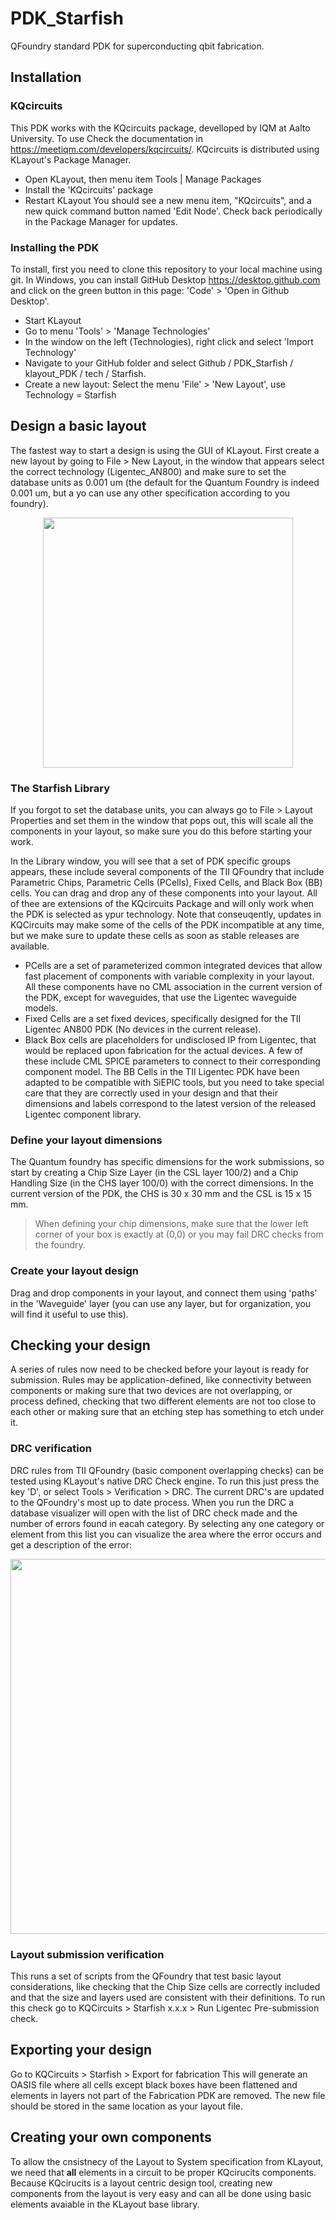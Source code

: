 # PDK_Starfish
QFoundry standard PDK for superconducting qbit fabrication.

## Installation

### KQcircuits
This PDK works with the KQcircuits package, develloped by IQM at Aalto University. To use 
Check the documentation in https://meetiqm.com/developers/kqcircuits/. KQcircuits is distributed using KLayout's Package Manager.
- Open KLayout, then menu item Tools | Manage Packages
- Install the 'KQcircuits' package
- Restart KLayout
You should see a new menu item, "KQcircuits", and a new quick command button named 'Edit Node'. Check back periodically in the Package Manager for updates.

### Installing the PDK
To install, first you need to clone this repository to your local machine using git. In Windows, you can install GitHub Desktop https://desktop.github.com and click on the green button in this page: 'Code' > 'Open in Github Desktop'. 
- Start KLayout
- Go to menu 'Tools' > 'Manage Technologies'
- In the window on the left (Technologies), right click and select 'Import Technology'
- Navigate to your GitHub folder and select Github / PDK_Starfish / klayout_PDK / tech / Starfish.
- Create a new layout: Select the menu 'File' > 'New Layout', use Technology = Starfish

## Design a basic layout

The fastest way to start a design is using the GUI of KLayout. First create a new layout by going to File > New Layout, in the window that appears select the correct technology (Ligentec_AN800) and make sure to set the database units as 0.001 um (the default for the Quantum Foundry is indeed 0.001 um, but a yo can use any other specification according to you foundry). 

<p align="center"><img src="https://user-images.githubusercontent.com/14344419/184589605-1dcc6e92-b5cb-4e9a-855f-2b2a4cd85267.png" width="400"/> </p>


### The Starfish Library
If you forgot to set the database units, you can always go to File > Layout Properties and set them in the window that pops out, this will scale all the components in your layout, so make sure you do this before starting your work.

In the Library window, you will see that a set of PDK specific groups appears, these include several components of the TII QFoundry that include Parametric Chips, Parametric Cells (PCells), Fixed Cells, and Black Box (BB) cells. You can drag and drop any of these components into your layout. All of thee are extensions of the KQcircuits Package and will only work when the PDK is selected as ypur technology. Note that conseuqently, updates in KQCircuits may make some of the cells of the PDK incompatible at any time, but we make sure to update these cells as soon as stable releases are available.

- PCells are a set of parameterized common integrated devices that allow fast placement of components with variable complexity in your layout. All these components have no CML association in the current version of the PDK, except for waveguides, that use the Ligentec waveguide models.
- Fixed Cells are a set fixed devices, specifically designed for the TII Ligentec AN800 PDK (No devices in the current release).
- Black Box cells are placeholders for undisclosed IP from Ligentec, that would be replaced upon fabrication for the actual devices. A few of these include CML SPICE parameters to connect to their corresponding component model. The BB Cells in the TII Ligentec PDK have been adapted to be compatible with SiEPIC tools, but you need to take special care that they are correctly used in your design and that their dimensions and labels correspond to the latest version of the released Ligentec component library.

### Define your layout dimensions
The Quantum foundry has specific dimensions for the work submissions, so start by creating a Chip Size Layer (in the CSL layer 100/2) and a Chip Handling Size (in the CHS layer 100/0) with the correct dimensions. In the current version of the PDK, the CHS is 30 x 30 mm and the CSL is 15 x 15 mm.

> When defining your chip dimensions, make sure that the lower left corner of your box is exactly at (0,0) or you may fail DRC checks from the foundry.

### Create your layout design
Drag and drop components in your layout, and connect them using 'paths' in the 'Waveguide' layer (you can use any layer, but for organization, you will find it useful to use this).

## Checking your design
A series of rules now need to be checked before your layout is ready for submission. Rules may be application-defined, like connectivity between components or making sure that two devices are not overlapping, or process defined, checking that two different elements are not too close to each other or making sure that an etching step has something to etch under it. 

### DRC verification
DRC rules from TII QFoundry (basic component overlapping checks) can be tested using KLayout's native DRC Check engine. To run this just press the key 'D', or select Tools > Verification > DRC. The current DRC's are updated to the QFoundry's most up to date process. When you run the DRC a database visualizer will open with the list of DRC check made and the number of errors found in eacah category. By selecting any one category or element from this list you can visualize the area where the error occurs and get a description of the error:
<p align="center"> <img src="https://user-images.githubusercontent.com/14344419/186352926-bfb39350-08f3-41ec-b7ab-997ce7dd4636.png" width="600"  /></p>

### Layout submission verification
This runs a set of scripts from the QFoundry that test basic layout considerations, like checking that the Chip Size cells are correctly included and that the size and layers used are consistent with their definitions. To run this check go to KQCircuits > Starfish x.x.x > Run Ligentec Pre-submission check.

## Exporting your design
Go to KQCircuits > Starfish > Export for fabrication
This will generate an OASIS file where all cells except black boxes have been flattened and elements in layers not part of the Fabrication PDK are removed. The new file should be stored in the same location as your layout file.

## Creating your own components
To allow the cnsistnecy of the Layout to System specification from KLayout, we need that  **all** elements in a circuit to be proper KQcirucits components. Because KQcirucits is a layout centric design tool, creating new components from the layout is very easy and can all be done using basic elements avaiable in the KLayout base library.

